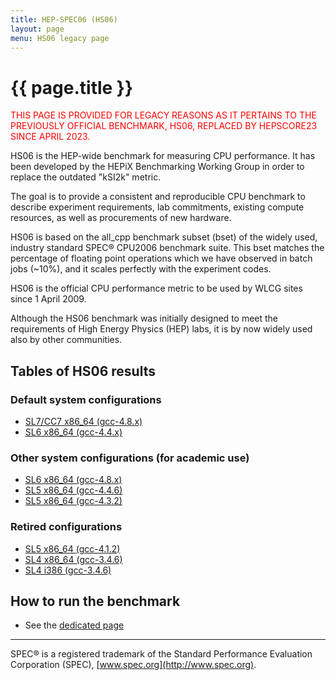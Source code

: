 ```yaml
---
title: HEP-SPEC06 (HS06)
layout: page
menu: HS06 legacy page
---
```


# {{ page.title }}

<span style="color:red">THIS PAGE IS PROVIDED FOR LEGACY REASONS AS IT PERTAINS TO THE PREVIOUSLY OFFICIAL BENCHMARK, HS06, REPLACED BY HEPSCORE23 SINCE APRIL 2023.</span>

HS06 is the HEP-wide benchmark for measuring CPU performance. It has been developed by the HEPiX Benchmarking Working 
Group in order to replace the outdated "kSI2k" metric.

The goal is to provide a consistent and reproducible CPU benchmark to describe experiment requirements, lab commitments,
existing compute resources, as well as procurements of new hardware.

HS06 is based on the all_cpp benchmark subset (bset) of the widely used, industry standard SPEC® CPU2006 benchmark suite.
This bset matches the percentage of floating point operations which we have observed in batch jobs (~10%), and it scales 
perfectly with the experiment codes.

HS06 is the official CPU performance metric to be used by WLCG sites since 1 April 2009.

Although the HS06 benchmark was initially designed to meet the requirements of High Energy Physics (HEP) labs, it 
is by now widely used also by other communities.


## Tables of HS06 results

### Default system configurations

  * [SL7/CC7  x86_64 (gcc-4.8.x)](/benchmarking/sl7-x86_64-gcc48.html)
  * [SL6 x86_64 (gcc-4.4.x)](/benchmarking/sl6-x86_64-gcc44.html)

### Other system configurations (for academic use)

  * [SL6 x86_64 (gcc-4.8.x)](/benchmarking/sl6-x86_64-gcc48.html)
  * [SL5 x86_64 (gcc-4.4.6)](/benchmarking/sl5-x86_64-gcc446.html)
  * [SL5 x86_64 (gcc-4.3.2)](/benchmarking/sl5-x86_64-gcc432.html)

### Retired configurations

  * [SL5 x86_64 (gcc-4.1.2)](/benchmarking/sl5-x86_64-gcc412.html)
  * [SL4 x86_64 (gcc-3.4.6)](/benchmarking/sl4-x86_64-gcc346.html)
  * [SL4 i386 (gcc-3.4.6)](/benchmarking/sl4-i386-gcc346.html)

## How to run the benchmark

  * See the [dedicated page](/benchmarking/how_to_run_hs06.html)

----

SPEC® is a registered trademark of the Standard Performance Evaluation Corporation (SPEC), [www.spec.org](http://www.spec.org).
